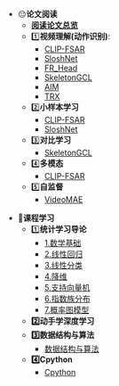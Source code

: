 <link rel="stylesheet" href="custom1.css">

* :pensive:**论文阅读**
    * [**阅读论文总览**](README.md)
    * :one:**视频理解(动作识别)**:
        * [CLIP-FSAR](md/CLIP-FSAR.md)
        * [SloshNet](md/SloshNet.md)
        * [FR_Head](md/FR_Head.md)
        * [SkeletonGCL](md/SkeletonGCL.md)
        * [AIM](md/AIM.md)
        * [TRX](md/TRX.md)
    * :two:**小样本学习**
        * [CLIP-FSAR](md/CLIP-FSAR.md)
        * [SloshNet](md/SloshNet.md)
    * :three:**对比学习**
        * [SkeletonGCL](md/SkeletonGCL.md)
    * :four:**多模态**
        * [CLIP-FSAR](md/CLIP-FSAR.md)
    * :five:**自监督**
        * [VideoMAE](md/VideoMAE.md)

- :thinking:**课程学习**
  - :one:**统计学习导论**
    - [1.数学基础](study/1.Intro_Math.md)
    - [2.线性回归](study/2.LinearRegression.md)
    - [3.线性分类](study/3.LinearClassification.md)
    - [4.降维](study/4.DimentionReduction.md)
    - [5.支持向量机](study/5.SVM.md)
    - [6.指数族分布](study/6.Exponentialfamily.md)
    - [7.概率图模型](study/7.PGMIntro.md)
  - **:two:动手学深度学习**
  - **:three:数据结构与算法**
    - [数据结构与算法](others/数据结构与算法.md)
  - **:four:Cpython**
    - [Cpython](others/python特性.md)